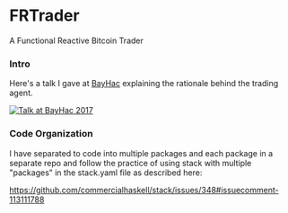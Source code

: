 # FRTrader
A Functional Reactive Bitcoin Trader

### Intro

Here's a talk I gave at [BayHac](https://wiki.haskell.org/BayHac2017) explaining the rationale behind the trading agent.

[![Talk at BayHac 2017](http://img.youtube.com/vi/ZF_eZkXwaLk/hqdefault.jpg)](https://www.youtube.com/watch?v=ZF_eZkXwaLk)


### Code Organization

I have separated to code into multiple packages and each package in a separate repo and follow the practice of using stack with multiple "packages" in the stack.yaml file as described here:

https://github.com/commercialhaskell/stack/issues/348#issuecomment-113111788
